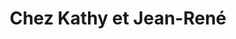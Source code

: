 ---
title: "Chez Kathy et Jean-René"
url: /chateaubourg/chez-kathy-et-jean-rene/
shop: boulangerie
---